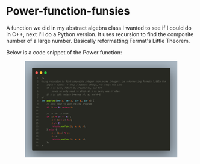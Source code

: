# Power-function-funsies
A function we did in my abstract algebra class I wanted to see if I could do in C++, next I'll do a Python version.
It uses recursion to find the composite number of a large number. Basically reformatting Fermat's Little Theorem. 

Below is a code snippet of the Power function:

<img style="width: 80%; display: block; margin-left: auto; margin-right: auto;" src="/images/myPowFunc.png" alt="Code snippet of Power function"/>
